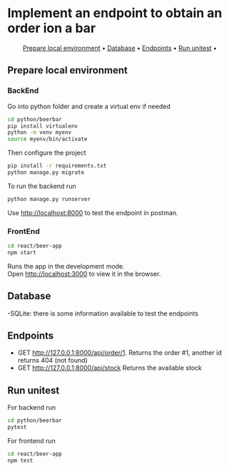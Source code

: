 
# Implement an endpoint to obtain an order ion a bar

<p align="center">
  <a href="#prepare-local-environment">Prepare local environment</a> •
  <a href="#database">Database</a> •
  <a href="#endpoints">Endpoints</a> •
  <a href="#run-unitest">Run unitest</a> •

</p>

## Prepare local environment
### BackEnd

Go into python folder and create a virtual env if needed
```bash
cd python/beerbar
pip install virtualenv
python -m venv myenv
source myenv/bin/activate
```

Then configure the project
```bash
pip install -r requirements.txt
python manage.py migrate
```
To run the backend run
```bash
python manage.py runserver
```
Use [http://localhost:8000](http://localhost:8000) to test the endpoint in postman.

### FrontEnd

```bash
cd react/beer-app
npm start
```

Runs the app in the development mode.\
Open [http://localhost:3000](http://localhost:3000) to view it in the browser.

## Database

-SQLite: there is some information available to test the endpoints

## Endpoints
- GET http://127.0.0.1:8000/api/order/1. 
Returns the order #1, another id returns 404 (not found)
- GET http://127.0.0.1:8000/api/stock
Returns the available stock

## Run unitest

For backend run
```bash
cd python/beerbar
pytest
```

For frontend run
```bash
cd react/beer-app
npm test
```

